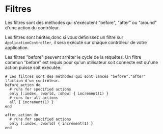 # Filtres



Les filtres sont des méthodes qui s'exécutent "before", "after" ou "around" d'une action du contrôleur.

Les filtres sont hérités,donc si vous définissez un filtre sur `ApplicationController`, il sera exécuté sur chaque contrôleur de votre application.

Les filtres "before" peuvent arrêter le cycle de la requêtes. Un filtre commun "before" est requis pour qu'un utilisateur soit connecte est qu'une action puisse soit exécutée. 

```crystal
# Les filtres sont des méthodes qui sont lancés "before","after" l'action d'un contrôleur.
before_action do
  # runs for specified actions
  only [:index, :world, :show] { increment(1) }
  # runs for all actions
  all { increment(1) }
end

after_action do
  # runs for specified actions
  only [:index, :world] { increment(1) }
end
```
